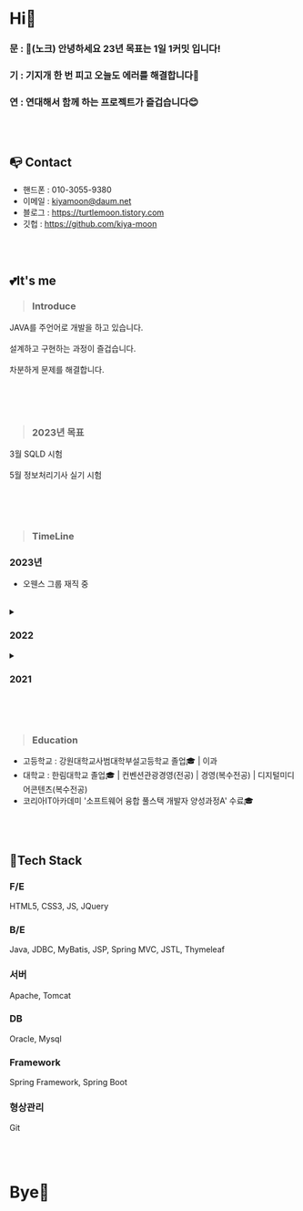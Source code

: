 # Hi👋
### 문 : 🚪(노크) 안녕하세요 23년 목표는 1일 1커밋 입니다!
### 기 : 기지개 한 번 피고 오늘도 에러를 해결합니다🤔
### 연 : 연대해서 함께 하는 프로젝트가 즐겁습니다😊

</br></br>

## 📭 Contact
- 핸드폰 : 010-3055-9380 
- 이메일 : kiyamoon@daum.net
- 블로그 : https://turtlemoon.tistory.com
- 깃헙   : https://github.com/kiya-moon

</br></br>

## 💕It's me
> ### Introduce
JAVA를 주언어로 개발을 하고 있습니다.<br><br>
설계하고 구현하는 과정이 즐겁습니다.<br><br>
차분하게 문제를 해결합니다. <br><br>

<br><br>

> ### 2023년 목표
3월 SQLD 시험<br><br>
5월 정보처리기사 실기 시험<br><br>

</br></br>

> ### TimeLine
### 2023년
- 오웬스 그룹 재직 중<br><br>
<details>
 <summary> <h3>2022</h3> </summary>
📌 12월 토이 프로젝트<br>
중고물품 경매 사이트<br>
기술스택 : JAVA8, Spring Boot, JPA, Oracle, HTML5, CSS3, JavaScript<br>
👉[프로젝트 코드]https://github.com/kiya-moon/Springpojo.git 참고<br><br>

📌 12월 원티드 프리온보딩 [Android]Kotlin 강의<br><br>

📌 11월 토이 프로젝트<br><br>
 
📌 11월 인프런 기출로 대비하는 CS 전공면접<br><br>
 
📌 10월 토이 프로젝트<br>
런드리고 웹사이트<br>
기술스택 : JAVA11, SPRING MVC, MyBatis, MySQL, HTML5, CSS3, JavaScript<br>
👉[프로젝트 상세 설명](https://github.com/kiya-moon/Laundrygo_project.git) 참고<br><br>

📌 8월 스프링 공부 시작(남궁성 선생님 인터넷 강의)<br><br>
 
📌 7월 토이 프로젝트<br>
여행플래너<br>
기술스택 : JAVA8, MyBatis, Oracle, HTML5, CSS3, JQuery, JavaScript, JSP(MVC2), OpenAPI<br>
👉[프로젝트 상세 설명](https://github.com/kiya-moon/JSP-project.git) 참고<br><br>
  
📌 6월 토이 프로젝트<br>
주차 정산 프로그램<br>
기술스택 : JAVA8, JDBC, Oracle<br>
👉[프로젝트 상세 설명](https://github.com/kiya-moon/Second-Java-Project.git) 참고<br><br>
    
📌 5월 CS 발표 <OSI 7Layers> | 상세보기 https://turtlemoon.tistory.com/118<br><br>
     
📌 5월 정보처리기사 필기 합격<br><br>
     
📌 4월 토이 프로젝트<br>
방 탈출 게임<br>
기술스택 : JAVA8<br>
👉[프로젝트 상세 설명](https://turtlemoon.tistory.com/65?category=1091485t) 참고<br><br>
      
📌 3월 스터디 시작(수업 복습 및 백준 문제 풀이, 정보 교류 목적)<br><br>
      
📌 3월 소프트웨어 융합 풀스택 개발자 양성과정A 시작<br><br>
      
📌 1월 자바 입문<br>
</details>
<details>
 <summary> <h3>2021</h3> </summary>
📌 10월 개발자 공부 시작(html, css, python)
</details>

<br><br>

> ### Education
- 고등학교 : 강원대학교사범대학부설고등학교 졸업🎓 | 이과
- 대학교   : 한림대학교 졸업🎓 | 컨벤션관광경영(전공) | 경영(복수전공) | 디지털미디어콘텐츠(복수전공)
- 코리아IT아카데미 '소프트웨어 융합 풀스택 개발자 양성과정A' 수료🎓

</br></br>

## 🐤Tech Stack

### F/E
HTML5, CSS3, JS, JQuery

### B/E
Java, JDBC, MyBatis, JSP, Spring MVC, JSTL, Thymeleaf

### 서버
Apache, Tomcat

### DB
Oracle, Mysql

### Framework
Spring Framework, Spring Boot

### 형상관리
Git

<br><br>

# Bye👋
